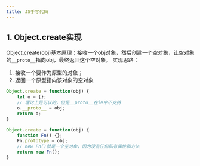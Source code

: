 ```yaml
---
title: JS手写代码
---
```

## 1. Object.create实现
Object.create(obj)基本原理：接收一个obj对象，然后创建一个空对象，让空对象的`__proto__`指向obj，最终返回这个空对象。
实现思路：
1. 接收一个要作为原型的对象；
2. 返回一个原型指向该对象的空对象
```js
Object.create = function(obj) {
    let o = {};
    // 理论上是可以的，但是__proto__在ie中不支持
    o.__proto__ = obj;
    return o;
}

Object.create = function(obj) {
    function Fn() {};
    Fn.prototype = obj;
    // new Fn()就是一个空对象，因为没有任何私有属性和方法
    return new Fn();
}
```
